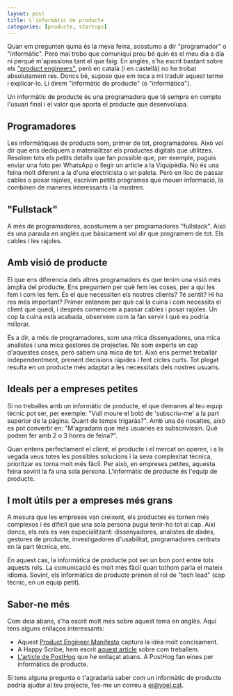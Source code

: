 ```yaml
---
layout: post
title: L'informàtic de producte
categories: [producte, startups]
---
```


Quan em pregunten quina és la meva feina, acostumo a dir "programador" o "informàtic". Però mai trobo que comuniqui prou bé quin és el meu dia a dia ni perquè m'apassiona tant el que faig. En anglès, s'ha escrit bastant sobre els ["product engineers"](https://posthog.com/blog/what-is-a-product-engineer), però en català (i en castellà) no he trobat absolutament res. Doncs bé, suposo que em toca a mi traduir aquest terme i explicar-lo. Li direm "informàtic de producte" (o "informàtica").

Un informàtic de producte és una programadora que té sempre en compte l'usuari final i el valor que aporta el producte que desenvolupa.


## Programadores

Les informàtiques de producte som, primer de tot, programadores. Això vol dir que ens dediquem a materialitzar els productes digitals que utilitzes. Resolem tots els petits detalls que fan possible que, per exemple, puguis enviar una foto per WhatsApp o llegir un article a la Viquipèdia. No és una feina molt diferent a la d'una electricista o un paleta. Però en lloc de passar cables o posar rajoles, escrivim petits programes que mouen informació, la combinen de maneres interessants i la mostren.

## "Fullstack"

A més de programadores, acostumem a ser programadores "fullstack". Això és una paraula en anglès que bàsicament vol dir que programem de tot. Els cables *i* les rajoles.

## Amb visió de producte

El que ens diferencia dels altres programadors és que tenim una visió més àmplia del producte. Ens preguntem per què fem les coses, per a qui les fem i com les fem. És el que necessiten els nostres clients? Té sentit? Hi ha res més important? Primer entenem per què cal la cuina i com necessita el client que quedi, i després comencem a passar cables i posar rajoles. Un cop la cuina està acabada, observem com la fan servir i què es podria millorar.

És a dir, a més de programadores, som una mica dissenyadores, una mica analistes i una mica gestores de projectes. No som experts en cap d'aquestes coses, però sabem una mica de tot. Això ens permet treballar independentment, prenent decisions ràpides i fent cicles curts. Tot plegat resulta en un producte més adaptat a les necessitats dels nostres usuaris.

## Ideals per a empreses petites


Si no treballes amb un informàtic de producte, el que demanes al teu equip tècnic pot ser, per exemple: "Vull moure el botó de 'subscriu-me' a la part superior de la pàgina. Quant de temps trigaràs?". Amb una de nosaltes, això es pot convertir en: "M'agradaria que més usuaries es subscrivissin. Què podem fer amb 2 o 3 hores de feina?".

Quan entens perfectament el client, el producte i el mercat on operen, i a la vegada veus totes les possibles solucions i la seva complexitat tècnica, prioritzar es torna molt més fàcil. Per això, en empreses petites, aquesta feina sovint la fa una sola persona. L'informàtic de producte és l'equip de producte.

## I molt útils per a empreses més grans

A mesura que les empreses van creixent, els productes es tornen més complexos i és difícil que una sola persona pugui tenir-ho tot al cap. Així doncs, els rols es van especialitzant: dissenyadores, analistes de dades, gestores de producte, investigadores d'usabilitat, programadores centrats en la part tècnica, etc. 

En aquest cas, la informàtica de producte pot ser un bon pont entre tots aquests rols. La comunicació és molt més fàcil quan tothom parla el mateix idioma. Sovint, els informàtics de producte prenen el rol de "tech lead" (cap tècnic, en un equip petit).

## Saber-ne més

Com deia abans, s'ha escrit molt més sobre aquest tema en anglès. Aquí tens alguns enllaços interessants:
- Aquest [Product Engineer Manifesto](https://productengineer.org/) captura la idea molt concisament.
- A Happy Scribe, hem escrit [aquest article](https://www.notion.so/happyscribe/The-Product-Engineer-aa49c0bffd4242f29c89d11202c000ec) sobre com treballem.
- [L'article de PostHog](https://posthog.com/blog/what-is-a-product-engineer) que he enllaçat abans. A PostHog fan eines per informàtics de producte.

Si tens alguna pregunta o t'agradaria saber com un informàtic de producte podria ajudar al teu projecte, fes-me un correu a [ei@yoel.cat](mailto:ei@yoel.cat).